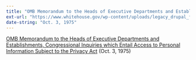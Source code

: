 ```yaml
---
title: "OMB Memorandum to the Heads of Executive Departments and Establishments, Congressional Inquiries which Entail Access to Personal Information Subject to the Privacy Act"
ext-url: "https://www.whitehouse.gov/wp-content/uploads/legacy_drupal_files/omb/inforeg/inforeg/lynn1975.pdf"
date-string: "Oct. 3, 1975"
---
```

[OMB Memorandum to the Heads of Executive Departments and Establishments, Congressional Inquiries which Entail Access to Personal Information Subject to the Privacy Act](https://www.whitehouse.gov/wp-content/uploads/legacy_drupal_files/omb/inforeg/inforeg/lynn1975.pdf) (Oct. 3, 1975)
